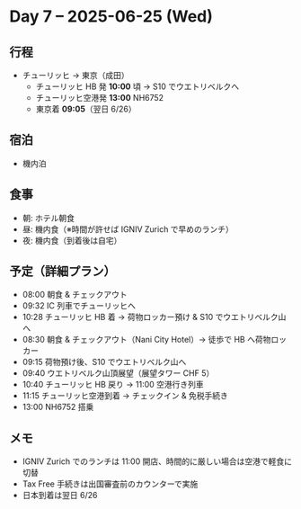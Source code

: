 # Day 7 – 2025-06-25 (Wed)

## 行程
- チューリッヒ → 東京（成田）
  - チューリッヒ HB 発 **10:00** 頃 → S10 でウエトリベルクへ
  - チューリッヒ空港発 **13:00** NH6752
  - 東京着 **09:05**（翌日 6/26）

## 宿泊
- 機内泊

## 食事
- 朝: ホテル朝食
- 昼: 機内食（※時間が許せば IGNIV Zurich で早めのランチ）
- 夜: 機内食（到着後は自宅）

## 予定（詳細プラン）
- 08:00 朝食 & チェックアウト
- 09:32 IC 列車でチューリッヒへ
- 10:28 チューリッヒ HB 着 → 荷物ロッカー預け & S10 でウエトリベルク山へ
- 08:30 朝食 & チェックアウト（Nani City Hotel）→ 徒歩で HB へ荷物ロッカー
- 09:15 荷物預け後、S10 でウエトリベルク山へ
- 09:40 ウエトリベルク山頂展望（展望タワー CHF 5）
- 10:40 チューリッヒ HB 戻り → 11:00 空港行き列車
- 11:15 チューリッヒ空港到着 → チェックイン & 免税手続き
- 13:00 NH6752 搭乗

## メモ
- IGNIV Zurich でのランチは 11:00 開店、時間的に厳しい場合は空港で軽食に切替
- Tax Free 手続きは出国審査前のカウンターで実施
- 日本到着は翌日 6/26 